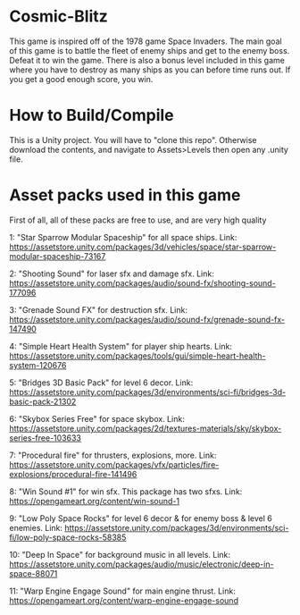 # Cosmic-Blitz
This game is inspired off of the 1978 game Space Invaders. The main goal of this game is to battle the fleet of enemy ships and get to the enemy boss. Defeat it to win the game. There is also a bonus level included in this game where you have to destroy as many ships as you can before time runs out. If you get a good enough score, you win.

# How to Build/Compile
This is a Unity project. You will have to "clone this repo". Otherwise download the contents, and navigate to Assets>Levels then open any .unity file.

# Asset packs used in this game
First of all, all of these packs are free to use, and are very high quality

1: "Star Sparrow Modular Spaceship" for all space ships. Link: https://assetstore.unity.com/packages/3d/vehicles/space/star-sparrow-modular-spaceship-73167

2: "Shooting Sound" for laser sfx and damage sfx. Link: https://assetstore.unity.com/packages/audio/sound-fx/shooting-sound-177096

3: "Grenade Sound FX" for destruction sfx. Link: https://assetstore.unity.com/packages/audio/sound-fx/grenade-sound-fx-147490

4: "Simple Heart Health System" for player ship hearts. Link: https://assetstore.unity.com/packages/tools/gui/simple-heart-health-system-120676

5: "Bridges 3D Basic Pack" for level 6 decor. Link: https://assetstore.unity.com/packages/3d/environments/sci-fi/bridges-3d-basic-pack-21302

6: "Skybox Series Free" for space skybox. Link: https://assetstore.unity.com/packages/2d/textures-materials/sky/skybox-series-free-103633

7: "Procedural fire" for thrusters, explosions, more. Link: https://assetstore.unity.com/packages/vfx/particles/fire-explosions/procedural-fire-141496

8: "Win Sound #1" for win sfx. This package has two sfxs. Link: https://opengameart.org/content/win-sound-1

9: "Low Poly Space Rocks" for level 6 decor & for enemy boss & level 6 enemies. Link: https://assetstore.unity.com/packages/3d/environments/sci-fi/low-poly-space-rocks-58385

10: "Deep In Space" for background music in all levels. Link: https://assetstore.unity.com/packages/audio/music/electronic/deep-in-space-88071

11: "Warp Engine Engage Sound" for main engine thrust. Link: https://opengameart.org/content/warp-engine-engage-sound

